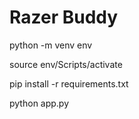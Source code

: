 # Razer Buddy
 
python -m venv env

source env/Scripts/activate

pip install -r requirements.txt

python app.py
